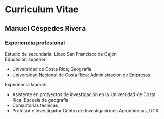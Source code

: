# **Curriculum Vitae**

## Manuel Céspedes Rivera

### Experiencia profesional

Estudio de secundaria: Liceo San Francisco de Cajón  
Educación superior:  

* Universidad de Costa Rica; Geografía.
* Universidad Nacional de Costa Rica; Administración de Empresas

Experiencia laboral:

* Asistente en protyectos de investigación en la Universidad de Costa Rica, Escuela de geografía.
* Consultorias técnicas
* Profesor e Investigador Centro de Investigaciones Agronómicas, UCR